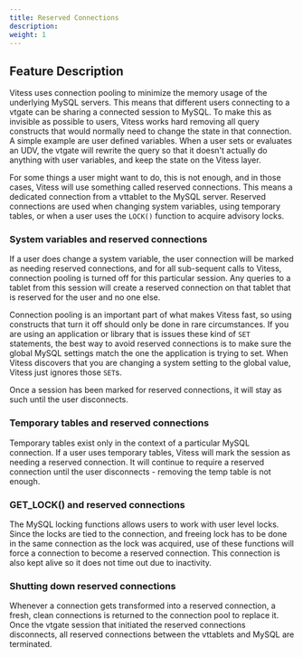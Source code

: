 ```yaml
---
title: Reserved Connections
description:
weight: 1
---
```


## Feature Description
Vitess uses connection pooling to minimize the memory usage of the underlying MySQL servers. 
This means that different users connecting to a vtgate can be sharing a connected session to MySQL.
To make this as invisible as possible to users, Vitess works hard removing all query constructs that would normally need to change the state in that connection.
A simple example are user defined variables. When a user sets or evaluates an UDV, the vtgate will rewrite the query so that it doesn't actually do anything with user variables, and keep the state on the Vitess layer.

For some things a user might want to do, this is not enough, and in those cases, Vitess will use something called reserved connections.
This means a dedicated connection from a vttablet to the MySQL server.
Reserved connections are used when changing system variables, using temporary tables, or when a user uses the `LOCK()` function to acquire advisory locks.

### System variables and reserved connections
If a user does change a system variable, the user connection will be marked as needing reserved connections, and for all sub-sequent calls to Vitess, connection pooling is turned off for this particular session.
Any queries to a tablet from this session will create a reserved connection on that tablet that is reserved for the user and no one else.

Connection pooling is an important part of what makes Vitess fast, so using constructs that turn it off should only be done in rare circumstances.
If you are using an application or library that is issues these kind of `SET` statements, the best way to avoid reserved connections is to make sure the global MySQL settings match the one the application is trying to set. When Vitess discovers that you are changing a system setting to the global value, Vitess just ignores those `SET`s.

Once a session has been marked for reserved connections, it will stay as such until the user disconnects.


### Temporary tables and reserved connections
Temporary tables exist only in the context of a particular MySQL connection.
If a user uses temporary tables, Vitess will mark the session as needing a reserved connection. It will continue to require a reserved connection until the user disconnects - removing the temp table is not enough.

### GET_LOCK() and reserved connections
The MySQL locking functions allows users to work with user level locks. Since the locks are tied to the connection, and freeing lock has to be done in the same connection as the lock was acquired, use of these functions will force a connection to become a reserved connection. This connection is also kept alive so it does not time out due to inactivity.


### Shutting down reserved connections
Whenever a connection gets transformed into a reserved connection, a fresh, clean connections is returned to the connection pool to replace it.
Once the vtgate session that initiated the reserved connections disconnects, all reserved connections between the vttablets and MySQL are terminated.